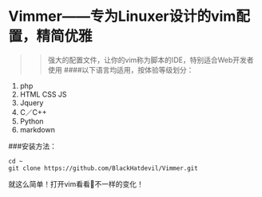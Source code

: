 # Vimmer——专为Linuxer设计的vim配置，精简优雅
>>强大的配置文件，让你的vim称为脚本的IDE，特别适合Web开发者使用
####以下语言均适用，按体验等级划分：
1. php
2. HTML CSS JS
3. Jquery
4. C／C++
5. Python
6. markdown

###安装方法：
```
cd ~
git clone https://github.com/BlackHatdevil/Vimmer.git
```
就这么简单！打开vim看看👀不一样的变化！
